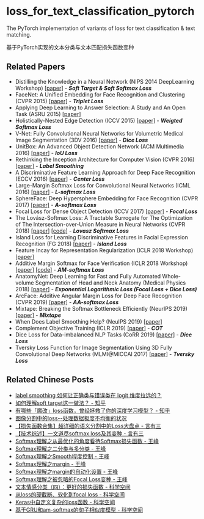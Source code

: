 # loss_for_text_classification_pytorch
The PyTorch implementation of variants of loss for text classification & text matching.

基于PyTorch实现的文本分类与文本匹配损失函数变种

## Related Papers
- Distilling the Knowledge in a Neural Network (NIPS 2014 DeepLearning Workshop) [[paper]](https://arxiv.org/abs/1503.02531) - ***Soft Target & Soft Softmax Loss***
- FaceNet: A Unified Embedding for Face Recognition and Clustering (CVPR 2015) [[paper]](https://arxiv.org/abs/1503.03832) - ***Triplet Loss***
- Applying Deep Learning to Answer Selection: A Study and An Open Task (ASRU 2015) [[paper]](https://arxiv.org/abs/1508.01585)
- Holistically-Nested Edge Detection (ICCV 2015) [[paper]](https://arxiv.org/abs/1504.06375) - ***Weigted Softmax Loss***
- V-Net: Fully Convolutional Neural Networks for Volumetric Medical Image Segmentation (3DV 2016) [[paper]](https://arxiv.org/abs/1606.04797) - ***Dice Loss***
- UnitBox: An Advanced Object Detection Network (ACM Multimedia 2016) [[paper]](https://arxiv.org/abs/1608.01471) - ***IoU Loss***
- Rethinking the Inception Architecture for Computer Vision (CVPR 2016) [[paper]](https://arxiv.org/abs/1512.00567) - ***Label Smoothing***
- A Discriminative Feature Learning Approach for Deep Face Recognition (ECCV 2016) [[paper]](https://link.springer.com/chapter/10.1007%2F978-3-319-46478-7_31) - ***Center Loss***
- Large-Margin Softmax Loss for Convolutional Neural Networks (ICML 2016) [[paper]](https://arxiv.org/abs/1612.02295) - ***L-softmax Loss***
- SphereFace: Deep Hypersphere Embedding for Face Recognition (CVPR 2017) [[paper]](https://arxiv.org/abs/1704.08063) - ***A-softmax Loss***
- Focal Loss for Dense Object Detection (ICCV 2017) [[paper]](https://arxiv.org/abs/1708.02002) - ***Focal Loss***
- The Lovász-Softmax Loss: A Tractable Surrogate for The Optimization of The Intersection-over-Union Measure in Neural Networks (CVPR 2018) [[paper]](https://arxiv.org/abs/1705.08790) [[code]](https://github.com/bermanmaxim/LovaszSoftmax) - ***Lovasz Softmax Loss***
- Island Loss for Learning Discriminative Features in Facial Expression Recognition (FG 2018) [[paper]](https://arxiv.org/abs/1710.03144) - ***Island Loss***
- Feature Incay for Representation Regularization (ICLR 2018 Workshop) [[paper]](https://arxiv.org/abs/1705.10284)
- Additive Margin Softmax for Face Verification  (ICLR 2018 Workshop) [[paper]](https://arxiv.org/abs/1801.05599) [[code]](https://github.com/happynear/AMSoftmax) - ***AM-softmax Loss***
- AnatomyNet: Deep Learning for Fast and Fully Automated Whole-volume Segmentation of Head and Neck Anatomy (Medical Physics 2018) [[paper]](https://arxiv.org/abs/1808.05238) - ***Exponential Logarithmic Loss (Focal Loss + Dice Loss)***
- ArcFace: Additive Angular Margin Loss for Deep Face Recognition (CVPR 2019) [[paper]](https://arxiv.org/abs/1801.07698) - ***AA-softmax Loss***
- Mixtape: Breaking the Softmax Bottleneck Efficiently (NeurIPS 2019) [[paper]](https://papers.nips.cc/paper/9723-mixtape-breaking-the-softmax-bottleneck-efficiently) - ***Mixtape***
- When Does Label Smoothing Help? (NeuIPS 2019) [[paper]](https://arxiv.org/abs/1906.02629)
- Complement Objective Training (ICLR 2019) [[paper]](https://arxiv.org/abs/1903.01182) - ***COT***
- Dice Loss for Data-imbalanced NLP Tasks (CoRR 2019) [[paper]](https://arxiv.org/abs/1911.02855) - ***Dice Loss***
- Tversky Loss Function for Image Segmentation Using 3D Fully Convolutional Deep Networks (MLMI@MICCAI 2017) [[paper]](https://arxiv.org/abs/1706.05721) - ***Tversky Loss***

## Related Chinese Posts
- [label smoothing 如何让正确类与错误类在 logit 维度拉远的？](https://zhuanlan.zhihu.com/p/73054583)
- [如何理解soft target这一做法？ - 知乎](https://www.zhihu.com/question/50519680?sort=created)
- [有哪些「魔改」loss函数，曾经拯救了你的深度学习模型？ - 知乎](https://www.zhihu.com/question/294635686/answer/606259229)
- [图像分割中的loss--处理数据极度不均衡的状况](https://www.cnblogs.com/hotsnow/p/10954624.html)
- [【损失函数合集】超详细的语义分割中的Loss大盘点 - 言有三](https://www.jianshu.com/p/6328bf066061)
- [【技术综述】一文道尽softmax loss及其变种 - 言有三](https://zhuanlan.zhihu.com/p/34044634)
- [Softmax理解之从最优化的角度看待Softmax损失函数 - 王峰](https://zhuanlan.zhihu.com/p/45014864)
- [Softmax理解之二分类与多分类 - 王峰](https://zhuanlan.zhihu.com/p/45368976)
- [Softmax理解之Smooth程度控制 - 王峰](https://zhuanlan.zhihu.com/p/49939159)
- [Softmax理解之margin - 王峰](https://zhuanlan.zhihu.com/p/52108088)
- [Softmax理解之margin的自动化设置 - 王峰](https://zhuanlan.zhihu.com/p/62229855)
- [Softmax理解之被忽略的Focal Loss变种 - 王峰](https://zhuanlan.zhihu.com/p/62314673)
- [文本情感分类（四）：更好的损失函数 - 科学空间](https://kexue.fm/archives/4293)
- [从loss的硬截断、软化到focal loss - 科学空间](https://kexue.fm/archives/4733)
- [Keras中自定义复杂的loss函数 - 科学空间](https://kexue.fm/archives/4493)
- [基于GRU和am-softmax的句子相似度模型 - 科学空间](https://kexue.fm/archives/5743)
